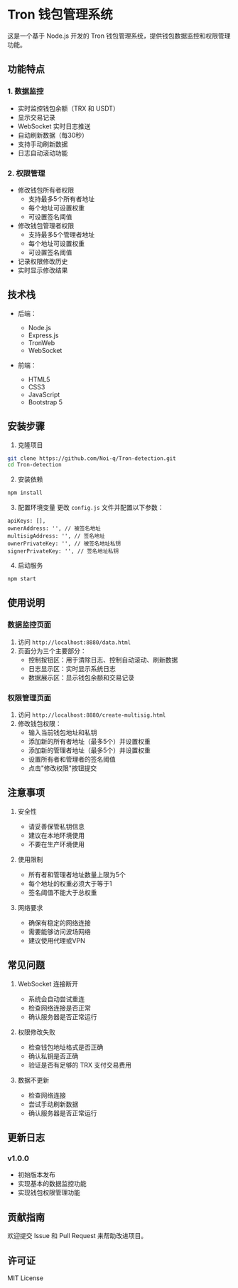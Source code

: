 # Tron 钱包管理系统

这是一个基于 Node.js 开发的 Tron 钱包管理系统，提供钱包数据监控和权限管理功能。

## 功能特点

### 1. 数据监控
- 实时监控钱包余额（TRX 和 USDT）
- 显示交易记录
- WebSocket 实时日志推送
- 自动刷新数据（每30秒）
- 支持手动刷新数据
- 日志自动滚动功能

### 2. 权限管理
- 修改钱包所有者权限
  - 支持最多5个所有者地址
  - 每个地址可设置权重
  - 可设置签名阈值
- 修改钱包管理者权限
  - 支持最多5个管理者地址
  - 每个地址可设置权重
  - 可设置签名阈值
- 记录权限修改历史
- 实时显示修改结果

## 技术栈

- 后端：
  - Node.js
  - Express.js
  - TronWeb
  - WebSocket

- 前端：
  - HTML5
  - CSS3
  - JavaScript
  - Bootstrap 5

## 安装步骤

1. 克隆项目
```bash
git clone https://github.com/Noi-q/Tron-detection.git
cd Tron-detection
```

2. 安装依赖
```bash
npm install
```

3. 配置环境变量
更改 `config.js` 文件并配置以下参数：
```
apiKeys: [],
ownerAddress: '', // 被签名地址
multisigAddress: '', // 签名地址
ownerPrivateKey: '', // 被签名地址私钥
signerPrivateKey: '', // 签名地址私钥
```

4. 启动服务
```bash
npm start
```

## 使用说明

### 数据监控页面

1. 访问 `http://localhost:8880/data.html`
2. 页面分为三个主要部分：
   - 控制按钮区：用于清除日志、控制自动滚动、刷新数据
   - 日志显示区：实时显示系统日志
   - 数据展示区：显示钱包余额和交易记录

### 权限管理页面

1. 访问 `http://localhost:8880/create-multisig.html`
2. 修改钱包权限：
   - 输入当前钱包地址和私钥
   - 添加新的所有者地址（最多5个）并设置权重
   - 添加新的管理者地址（最多5个）并设置权重
   - 设置所有者和管理者的签名阈值
   - 点击"修改权限"按钮提交

## 注意事项

1. 安全性
   - 请妥善保管私钥信息
   - 建议在本地环境使用
   - 不要在生产环境使用

2. 使用限制
   - 所有者和管理者地址数量上限为5个
   - 每个地址的权重必须大于等于1
   - 签名阈值不能大于总权重

3. 网络要求
   - 确保有稳定的网络连接
   - 需要能够访问波场网络
   - 建议使用代理或VPN

## 常见问题

1. WebSocket 连接断开
   - 系统会自动尝试重连
   - 检查网络连接是否正常
   - 确认服务器是否正常运行

2. 权限修改失败
   - 检查钱包地址格式是否正确
   - 确认私钥是否正确
   - 验证是否有足够的 TRX 支付交易费用

3. 数据不更新
   - 检查网络连接
   - 尝试手动刷新数据
   - 确认服务器是否正常运行

## 更新日志

### v1.0.0
- 初始版本发布
- 实现基本的数据监控功能
- 实现钱包权限管理功能

## 贡献指南

欢迎提交 Issue 和 Pull Request 来帮助改进项目。

## 许可证

MIT License